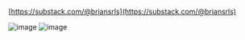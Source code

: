 [https://substack.com/@briansrls](https://substack.com/@briansrls)

![image](https://github.com/user-attachments/assets/49fa8ee8-d4ef-4c3c-9038-194d8ad5ba91)
![image](https://github.com/user-attachments/assets/0c869f7f-5298-4fff-a213-ae4e07ba9634)
